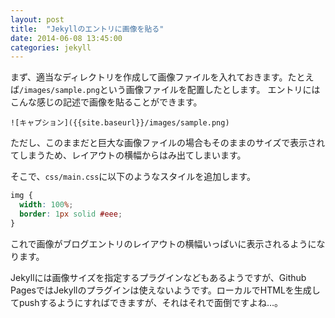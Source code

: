```yaml
---
layout: post
title:  "Jekyllのエントリに画像を貼る"
date: 2014-06-08 13:45:00
categories: jekyll
---
```

まず、適当なディレクトリを作成して画像ファイルを入れておきます。たとえば`/images/sample.png`という画像ファイルを配置したとします。
エントリにはこんな感じの記述で画像を貼ることができます。

```
![キャプション]({{site.baseurl}}/images/sample.png)
```

ただし、このままだと巨大な画像ファイルの場合もそのままのサイズで表示されてしまうため、レイアウトの横幅からはみ出てしまいます。

そこで、`css/main.css`に以下のようなスタイルを追加します。

```css
img {
  width: 100%;
  border: 1px solid #eee;
}
```

これで画像がブログエントリのレイアウトの横幅いっぱいに表示されるようになります。

Jekyllには画像サイズを指定するプラグインなどもあるようですが、Github PagesではJekyllのプラグインは使えないようです。ローカルでHTMLを生成してpushするようにすればできますが、それはそれで面倒ですよね…。
